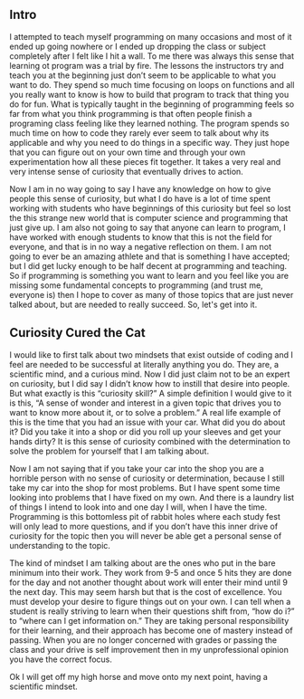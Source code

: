 ## Intro

I attempted to teach myself programming on many occasions and most of it ended up going nowhere or I ended up dropping the class or subject completely after I felt like I hit a wall. To me there was always this sense that learning ot program was a trial by fire. The lessons the instructors try and teach you at the beginning just don’t seem to be applicable to what you want to do. They spend so much time focusing on loops on functions and all you really want to know is how to build that program to track that thing you do for fun. What is typically taught in the beginning of programming feels so far from what you think programming is that often people finish a programing class feeling like they learned nothing. The program spends so much time on how to code they rarely ever seem to talk about why its applicable and why you need to do things in a specific way. They just hope that you can figure out on your own time and through your own experimentation how all these pieces fit together. It takes a very real and very intense sense of curiosity that eventually drives to action.

Now I am in no way going to say I have any knowledge on how to give people this sense of curiosity, but what I do have is a lot of time spent working with students who have beginnings of this curiosity but feel so lost the this strange new world that is computer science and programming that just give up. I am also not going to say that anyone can learn to program, I have worked with enough students to know that this is not the field for everyone, and that is in no way a negative reflection on them. I am not going to ever be an amazing athlete and that is something I have accepted; but I did get lucky enough to be half decent at programming and teaching. So if programming is something you want to learn and you feel like you are missing some fundamental concepts to programming (and trust me, everyone is) then I hope to cover as many of those topics that are just never talked about, but are needed to really succeed. So, let's get into it.

## Curiosity Cured the Cat

I would like to first talk about two mindsets that exist outside of coding and I feel are needed to be successful at literally anything you do. They are, a scientific mind, and a curious mind. Now I did just claim not to be an expert on curiosity, but I did say I didn’t know how to instill that desire into people. But what exactly is this “curiosity skill?” A simple definition I would give to it is this, “A sense of wonder and interest in a given topic that drives you to want to know more about it, or to solve a problem.” A real life example of this is the time that you had an issue with your car. What did you do about it? Did you take it into a shop or did you roll up your sleeves and get your hands dirty? It is this sense of curiosity combined with the determination to solve the problem for yourself that I am talking about.

Now I am not saying that if you take your car into the shop you are a horrible person with no sense of curiosity or determination, because I still take my car into the shop for most problems. But I have spent some time looking into problems that I have fixed on my own. And there is a laundry list of things I intend to look into and one day I will, when I have the time. Programming is this bottomless pit of rabbit holes where each study fest will only lead to more questions, and if you don’t have this inner drive of curiosity for the topic then you will never be able get a personal sense of understanding to the topic.

The kind of mindset I am talking about are the ones who put in the bare minimum into their work. They work from 9-5 and once 5 hits they are done for the day and not another thought about work will enter their mind until 9 the next day. This may seem harsh but that is the cost of excellence. You must develop your desire to figure things out on your own. I can tell when a student is really striving to learn when their questions shift from, “how do i?” to “where can I get information on.” They are taking personal responsibility for their learning, and their approach has become one of mastery instead of passing. When you are no longer concerned with grades or passing the class and your drive is self improvement then in my unprofessional opinion you have the correct focus.

Ok I will get off my high horse and move onto my next point, having a scientific mindset.